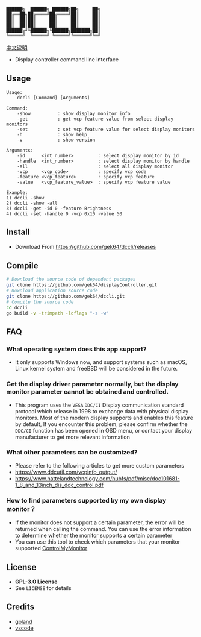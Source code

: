 ```
██████╗  ██████╗ ██████╗██╗     ██╗
██╔══██╗██╔════╝██╔════╝██║     ██║
██║  ██║██║     ██║     ██║     ██║
██║  ██║██║     ██║     ██║     ██║
██████╔╝╚██████╗╚██████╗███████╗██║
╚═════╝  ╚═════╝ ╚═════╝╚══════╝╚═╝
```

[中文说明](#)
- Display controller command line interface

## Usage
```
Usage:                                                                 
    dccli [Command] [Arguments]                                        
                                                                       
Command:                                                               
    -show          : show display monitor info                         
    -get           : get vcp feature value from select display monitors
    -set           : set vcp feature value for select display monitors 
    -h             : show help                                         
    -v             : show version                                      
                                                                       
Arguments:                                                             
    -id      <int_number>         : select display monitor by id       
    -handle  <int_number>         : select display monitor by handle   
    -all                          : select all display monitor         
    -vcp     <vcp_code>           : specify vcp code                   
    -feature <vcp_feature>        : specify vcp feature                
    -value   <vcp_feature_value>  : specify vcp feature value

Example:
1) dccli -show
2) dccli -show -all
3) dccli -get -id 0 -feature Brightness
4) dccli -set -handle 0 -vcp 0x10 -value 50
```


## Install
- Download From https://github.com/gek64/dccli/releases

## Compile
```sh
# Download the source code of dependent packages
git clone https://github.com/gek64/displayController.git
# Download application source code
git clone https://github.com/gek64/dccli.git
# Compile the source code
cd dccli
go build -v -trimpath -ldflags "-s -w"
```

## FAQ
### What operating system does this app support?
- It only supports Windows now, and support systems such as macOS, Linux kernel system and freeBSD will be considered in the future.

### Get the display driver parameter normally, but the display monitor parameter cannot be obtained and controlled.
- This program uses the `VESA` `DDC/CI` Display communication standard protocol which release in 1998 to exchange data with physical display monitors. Most of the modern display supports and enables this feature by default, If you encounter this problem, please confirm whether the `DDC/CI` function has been opened in OSD menu, or contact your display manufacturer to get more relevant information

### What other parameters can be customized?
- Please refer to the following articles to get more custom parameters
- https://www.ddcutil.com/vcpinfo_output/
- https://www.hattelandtechnology.com/hubfs/pdf/misc/doc101681-1_8_and_13inch_dis_ddc_control.pdf

### How to find parameters supported by my own display monitor？
- If the monitor does not support a certain parameter, the error will be returned when calling the command. You can use the error information to determine whether the monitor supports a certain parameter
- You can use this tool to check which parameters that your monitor supported [ControlMyMonitor](https://www.nirsoft.net/utils/control_my_monitor.html)

## License
- **GPL-3.0 License**
- See `LICENSE` for details

## Credits
- [goland](https://www.jetbrains.com/go/)
- [vscode](https://code.visualstudio.com/)
